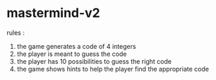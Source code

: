 # mastermind-v2

rules :

1. the game generates a code of 4 integers
2. the player is meant to guess the code
3. the player has 10 possibilities to guess the right code
4. the game shows hints to help the player find the appropriate code
